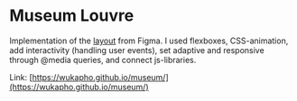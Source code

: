 # Museum Louvre

Implementation of the [layout](https://www.figma.com/file/xkP6mIaq7uG1Uru7CpasXq/Museum-04.09?node-id=0%3A1) from Figma. I used flexboxes, CSS-animation, add interactivity (handling user events), set adaptive and responsive through @media queries, and connect js-libraries.

Link: [https://wukapho.github.io/museum/](https://wukapho.github.io/museum/)

